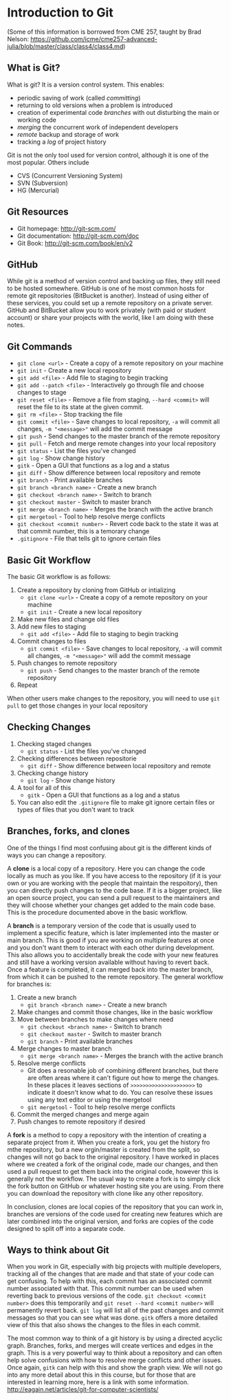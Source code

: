 # Introduction to Git
(Some of this information is borrowed from CME 257, taught by Brad Nelson: https://github.com/icme/cme257-advanced-julia/blob/master/class/class4/class4.md)

## What is Git?
What is git?  It is a version control system.  This enables:
* periodic saving of work (called *committing*)
* returning to old versions when a problem is introduced
* creation of experimental code *branches* with out disturbing the main or working code
* *merging* the concurrent work of independent developers
* *remote* backup and storage of work
* tracking a *log* of project history

Git is not the only tool used for version control, although it is one of the most popular.  Others include
* CVS (Concurrent Versioning System)
* SVN (Subversion)
* HG (Mercurial)

## Git Resources
* Git homepage: http://git-scm.com/
* Git documentation: http://git-scm.com/doc
* Git Book: http://git-scm.com/book/en/v2

## GitHub
While git is a method of version control and backing up files, they still need to be hosted somewhere. GitHub is one of he most common hosts for remote git repositories (BitBucket is another). Instead of using either of these services, you could set up a remote repository on a private server. GitHub and BitBucket allow you to work privately (with paid or student account) or share your projects with the world, like I am doing with these notes.

## Git Commands
* `git clone <url>` - Create a copy of a remote repository on your machine
* `git init` - Create a new local repository
* `git add <file>` - Add file to staging to begin tracking
* `git add --patch <file>` - Interactively go through file and choose changes to stage
* `git reset <file>` - Remove a file from staging, `--hard <commit>` will reset the file to its state at the given commit. 
* `git rm <file>` - Stop tracking the file
* `git commit <file>` - Save changes to local repository, `-a` will commit all changes, `-m "<message>"` will add the commit message
* `git push` - Send changes to the master branch of the remote repository
* `git pull` - Fetch and merge remote changes into your local repository
* `git status` - List the files you've changed
* `git log` - Show change history
* `gitk` - Open a GUI that functions as a log and a status
* `git diff` - Show difference between local repository and remote
* `git branch` - Print available branches
* `git branch <branch name>` - Create a new branch
* `git checkout <branch name>` - Switch to branch
* `git checkout master` - Switch to master branch
* `git merge <branch name>` - Merges the branch with the active branch
* `git mergetool` - Tool to help resolve merge conflicts
* `git checkout <commit number>` - Revert code back to the state it was at that commit number, this is a temorary change
* `.gitignore` - File that tells git to ignore certain files

## Basic Git Workflow
The basic Git workflow is as follows:
1. Create a repository by cloning from GitHub or intializing
    * `git clone <url>` - Create a copy of a remote repository on your machine
    * `git init` - Create a new local repository
2. Make new files and change old files
3. Add new files to staging
    * `git add <file>` - Add file to staging to begin tracking
3. Commit changes to files
    * `git commit <file>` - Save changes to local repository, `-a` will commit all changes, `-m "<message>"` will add the commit message
4. Push changes to remote repository
    * `git push` - Send changes to the master branch of the remote repository
5. Repeat

When other users make changes to the repository, you will need to use `git pull` to get those changes in your local repository
  
## Checking Changes
1. Checking staged changes
    * `git status` - List the files you've changed
2. Checking differences between repositorie
    * `git diff` - Show difference between local repository and remote
3. Checking change history
    * `git log` - Show change history
4. A tool for all of this
    * `gitk` - Open a GUI that functions as a log and a status
5. You can also edit the `.gitignore` file to make git ignore certain files or types of files that you don't want to track
  
## Branches, forks, and clones
One of the things I find most confusing about git is the different kinds of ways you can change a repository. 

A **clone** is a local copy of a repository. Here you can change the code locally as much as you like. If you have access to the repository (if it is your own or you are working with the people that maintain the respoitory), then you can directly push changes to the code base. If it is a bigger project, like an open source project, you can send a pull request to the maintainers and they will choose whether your changes get added to the main code base. This is the procedure documented above in the basic workflow.

A **branch** is a temporary version of the code that is usually used to implement a specific feature, which is later implemented into the master or main branch. This is good if you are working on multiple features at once and you don't want them to interact with each other during development. This also allows you to accidentally break the code with your new features and still have a working version available without having to revert back. Once a feature is completed, it can merged back into the master branch, from which it can be pushed to the remote repository. The general workflow for branches is:
1. Create a new branch
    * `git branch <branch name>` - Create a new branch
2. Make changes and commit those changes, like in the basic workflow
3. Move between branches to make changes where need
    * `git checkout <branch name>` - Switch to branch
    * `git checkout master` - Switch to master branch
    * `git branch` - Print available branches
4. Merge changes to master branch
    * `git merge <branch name>` - Merges the branch with the active branch
5. Resolve merge conflicts
    * Git does a resonable job of combining different branches, but there are often areas where it can't figure out how to merge the changes. In these places it leaves sections of `>>>>>>>>>>>>>>>>>>>>>` to indicate it doesn't know what to do. You can resolve these issues using any text editor or using the mergetool
    * `git mergetool` - Tool to help resolve merge conflicts
6. Commit the merged changes and merge again
7. Push changes to remote repository if desired

A **fork** is a method to copy a repository with the intention of creating a separate project from it. When you create a fork, you get the history fro mthe repository, but a new orgin/master is created from the split, so changes will not go back to the original repository. I have worked in places where we created a fork of the original code, made our changes, and then used a pull request to get them back into the original code, however this is generally not the workflow. The usual way to create a fork is to simply click the fork button on GitHub or whatever hosting site you are using. From there you can download the repository with clone like any other repository.

In conclusion, clones are local copies of the repository that you can work in, branches are versions of the code used for creating new features which are later combined into the original version, and forks are copies of the code designed to split off into a separate code. 

## Ways to think about Git
When you work in Git, especially with big projects with multiple developers, tracking all of the changes that are made and that state of your code can get confusing. To help with this, each commit has an associated commit number associated with that. This commit number can be used when reverting back to previous versions of the code. `git checkout <commit number>` does this temporarily and `git reset --hard <commit number>` will permanently revert back. `git log` will list all of the past changes and commit messages so that you can see what was done. `gitk` offers a more detailed view of this that also shows the changes to the files in each commit. 

The most common way to think of a git history is by using a directed acyclic graph. Branches, forks, and merges will create vertices and edges in the graph. This is a very powerful way to think about a repository and can often help solve confusions with how to resolve merge conflicts and other issues. Once again, `gitk` can help with this and show the graph view. We will not go into any more detail about this in this course, but for those that are interested in learning more, here is a link with some information. http://eagain.net/articles/git-for-computer-scientists/


